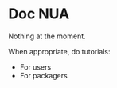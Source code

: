 Doc NUA
=======

Nothing at the moment.

When appropriate, do tutorials:

- For users
- For packagers
